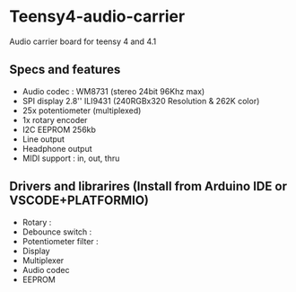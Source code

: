 # Teensy4-audio-carrier

Audio carrier board for teensy 4 and 4.1

## Specs and features

* Audio codec : WM8731 (stereo 24bit 96Khz max)
* SPI display 2.8'' ILI9431 (240RGBx320 Resolution & 262K color)
* 25x potentiometer (multiplexed)
* 1x rotary encoder
* I2C EEPROM 256kb
* Line output
* Headphone output
* MIDI support : in, out, thru

## Drivers and librarires (Install from Arduino IDE or VSCODE+PLATFORMIO)

* Rotary : 
* Debounce switch :
* Potentiometer filter :
* Display
* Multiplexer
* Audio codec
* EEPROM
